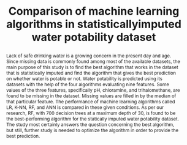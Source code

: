---
title:          "Comparison of machine learning algorithms in statisticallyimputed water potability dataset"
#date:           2023-01-05 00:01:00 +0800
selected:       false
pub:            "The Journal of Innovations in Engineering Education"
pub_date:       "2022"
abstract: >-
  Lack of safe drinking water is a growing concern in the present day and age. Since missing data is commonly found among most of the available datasets, the main purpose of this study is to find the best algorithm that works in the dataset that is statistically imputed and find the algorithm that gives the best prediction on whether water is potable or not. Water potability is predicted using its datasets with the help of the four algorithms evaluating nine features. Some values of the three features, specifically pH, chloramine, and trihalomethane, are found to be missing in the dataset. Missing values are filled in by the median of that particular feature. The performance of machine learning algorithms called LR, K-NN, RF, and ANN is compared in these given conditions. As per our research, RF, with 700 decision trees at a maximum depth of 30, is found to be the best-performing algorithm for the statically imputed water potability dataset. The study most certainly answers the question concerning the best algorithm, but still, further study is needed to optimize the algorithm in order to provide the best prediction.
cover:          /assets/images/covers/water.jpg
authors:
- Diwash Poudel
- Dhadkan Shrestha
- Sulove Bhattarai
- Abhisekh Ghimire
links:
  Paper: https://www.nepjol.info/index.php/jiee/article/view/42265/39792
---